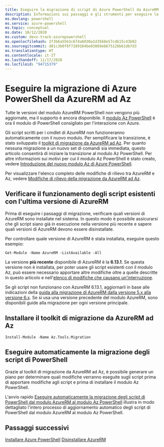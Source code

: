 ```yaml
---
title: Eseguire la migrazione di script di Azure PowerShell da AzureRM ad Az
description: Informazioni sui passaggi e gli strumenti per eseguire la migrazione di script dal modulo AzureRM al nuovo modulo Az.
ms.devlang: powershell
ms.service: azure-powershell
ms.topic: conceptual
ms.date: 10/12/2020
ms.custom: devx-track-azurepowershell
ms.openlocfilehash: 2f3b6a55b3c674a6030a1d3568e57cdb15c43b02
ms.sourcegitcommit: d81c3b0f0f7289104be03869eb675128b61db7d3
ms.translationtype: HT
ms.contentlocale: it-IT
ms.lasthandoff: 11/17/2020
ms.locfileid: "94715379"
---
```

# <a name="migrate-azure-powershell-from-azurerm-to-az"></a>Eseguire la migrazione di Azure PowerShell da AzureRM ad Az

Tutte le versioni del modulo AzureRM PowerShell non vengono più aggiornate, ma il supporto è ancora disponibile. Il [modulo Az PowerShell](install-az-ps.md) è ora il modulo di PowerShell consigliato per l'interazione con Azure.

Gli script scritti per i cmdlet di AzureRM non funzioneranno automaticamente con il nuovo modulo. Per semplificare la transizione, è stato sviluppato il [toolkit di migrazione da AzureRM ad Az](https://github.com/Azure/azure-powershell-migration). Per quanto nessuna migrazione a un nuovo set di comandi sia immediata, questo articolo consentirà di iniziare la transizione al modulo Az PowerShell. Per altre informazioni sui motivi per cui il modulo Az PowerShell è stato creato, vedere [Introduzione del nuovo modulo Az di Azure PowerShell](new-azureps-module-az.md).

Per visualizzare l'elenco completo delle modifiche di rilievo tra AzureRM e Az, vedere [Modifiche di rilievo della migrazione da AzureRM ad Az](migrate-az-1.0.0.md).

## <a name="ensure-existing-scripts-work-with-the-latest-azurerm-release"></a>Verificare il funzionamento degli script esistenti con l'ultima versione di AzureRM

Prima di eseguire i passaggi di migrazione, verificare quali versioni di AzureRM sono installate nel sistema.
In questo modo è possibile assicurarsi che gli script siano già in esecuzione nella versione più recente e sapere quali versioni di AzureRM devono essere disinstallate.

Per controllare quale versione di AzureRM è stata installata, eseguire questo esempio:

```azurepowershell
Get-Module -Name AzureRM -ListAvailable -All
```

La versione **più recente** disponibile di AzureRM è la **6.13.1**. Se questa versione non è installata, per poter usare gli script esistenti con il modulo Az, può essere necessario apportare altre modifiche oltre a quelle descritte in questo articolo e nell'[elenco di modifiche che causano un'interruzione](migrate-az-1.0.0.md).

Se gli script non funzionano con AzureRM 6.13.1, aggiornarli in base alle indicazioni della [guida alla migrazione di AzureRM dalla versione 5.x alla versione 6.x](/powershell/azure/azurerm/migration-guide.6.0.0). Se si usa una versione precedente del modulo AzureRM, sono disponibili guide alla migrazione per ogni versione principale.

## <a name="install-the-azurerm-to-az-migration-toolkit"></a>Installare il toolkit di migrazione da AzureRM ad Az

```azurepowershell
Install-Module -Name Az.Tools.Migration
```

## <a name="automatically-migrate-your-powershell-scripts"></a>Eseguire automaticamente la migrazione degli script di PowerShell

Grazie al toolkit di migrazione da AzureRM ad Az, è possibile generare un piano per determinare quali modifiche verranno eseguite sugli script prima di apportare modifiche agli script e prima di installare il modulo Az PowerShell.

L'avvio rapido [Eseguire automaticamente la migrazione degli script di PowerShell dal modulo AzureRM al modulo Az PowerShell](quickstart-migrate-azurerm-to-az-automatically.md) illustra in modo dettagliato l'intero processo di aggiornamento automatico degli script di PowerShell dal modulo AzureRM al modulo Az PowerShell.

## <a name="next-steps"></a>Passaggi successivi

[Installare Azure PowerShell](install-az-ps.md)
[Disinstallare AzureRM](uninstall-az-ps.md#uninstall-the-azurerm-module)
